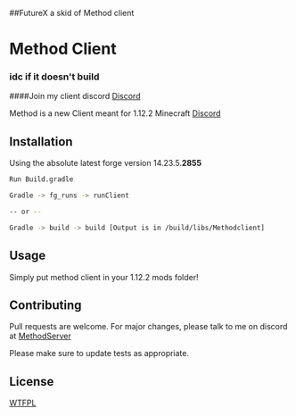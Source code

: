 ##FutureX a skid of Method client
# Method Client
### idc if it doesn't build
####Join my client discord [Discord](https://discord.gg/pJ5qDsSSvg)

Method is a new Client meant for 1.12.2 Minecraft
[Discord](https://discord.gg/pJ5qDsSSvg)


## Installation

Using the absolute latest forge version 14.23.5.**2855** 

```bash
Run Build.gradle

Gradle -> fg_runs -> runClient 

-- or --

Gradle -> build -> build [Output is in /build/libs/Methodclient]

```

## Usage
Simply put method client in your 1.12.2 mods folder!

## Contributing
Pull requests are welcome. For major changes, please talk to me on discord at [MethodServer](https://discord.gg/pJ5qDsSSvg)

Please make sure to update tests as appropriate.

## License
[WTFPL](http://www.wtfpl.net/txt/copying/)
